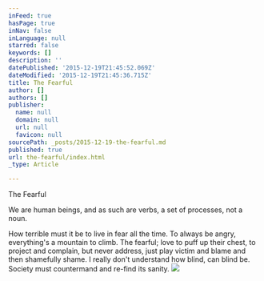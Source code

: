 ```yaml
---
inFeed: true
hasPage: true
inNav: false
inLanguage: null
starred: false
keywords: []
description: ''
datePublished: '2015-12-19T21:45:52.069Z'
dateModified: '2015-12-19T21:45:36.715Z'
title: The Fearful
author: []
authors: []
publisher:
  name: null
  domain: null
  url: null
  favicon: null
sourcePath: _posts/2015-12-19-the-fearful.md
published: true
url: the-fearful/index.html
_type: Article

---
```

The Fearful

We are human beings, and as such are verbs, a set of processes, not a noun. 

How terrible must it be
to live in fear all the time.
To always be angry,
everything's a mountain to climb.
The fearful;
love to puff up their chest,
to project and complain,
but never address,
just play victim and blame
and then shamefully shame.
I really don't understand
how blind, can blind be.
Society must countermand
and re-find its sanity.
![](https://the-grid-user-content.s3-us-west-2.amazonaws.com/168d574b-a0f6-4ec4-ba2d-9e1c85b56e2a.jpg)